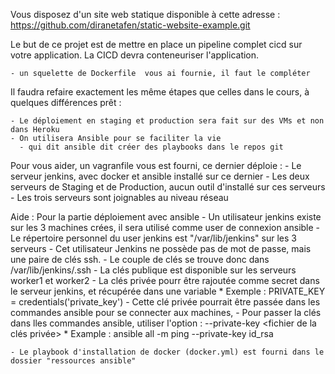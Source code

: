 Vous disposez d'un site web statique disponible à cette adresse : https://github.com/diranetafen/static-website-example.git

Le but de ce projet est de mettre en place un pipeline complet cicd sur votre application.
La CICD devra conteneuriser l'application.

    - un squelette de Dockerfile  vous ai fournie, il faut le compléter
Il faudra refaire exactement les même étapes que celles dans le cours, à quelques différences
prêt : 

    - Le déploiement en staging et production sera fait sur des VMs et non dans Heroku
    - On utilisera Ansible pour se faciliter la vie
      - qui dit ansible dit créer des playbooks dans le repos git

Pour vous aider, un vagranfile vous est fourni, ce dernier déploie : 
    - Le serveur jenkins, avec docker et ansible installé sur ce dernier
    - Les deux serveurs de Staging et de Production, aucun outil d'installé sur ces serveurs
    - Les trois serveurs sont joignables au niveau réseau

Aide : Pour la partie déploiement avec ansible
    - Un utilisateur jenkins existe sur les 3 machines crées, il sera utilisé comme user de connexion ansible
        - Le répertoire personnel du user jenkins est "/var/lib/jenkins"  sur les 3 serveurs
        - Cet utilisateur Jenkins ne possède pas de mot de passe, mais une paire de clés ssh.
            - Le couple de clés se trouve donc dans /var/lib/jenkins/.ssh
            - La clés publique est disponible sur les serveurs worker1 et worker2
            - La clés privée pourr être rajoutée comme secret dans le serveur jenkins, et récupérée dans une variable
                * Exemple : 
                    PRIVATE_KEY = credentials('private_key')
            - Cette clé privée  pourrait être passée dans les commandes ansible pour se connecter aux machines,
            - Pour passer la clés dans lles commandes ansible, utiliser l'option : --private-key <fichier de la clés privée>
                * Example : 
                    ansible all -m ping --private-key id_rsa 


    - Le playbook d'installation de docker (docker.yml) est fourni dans le dossier "ressources ansible"